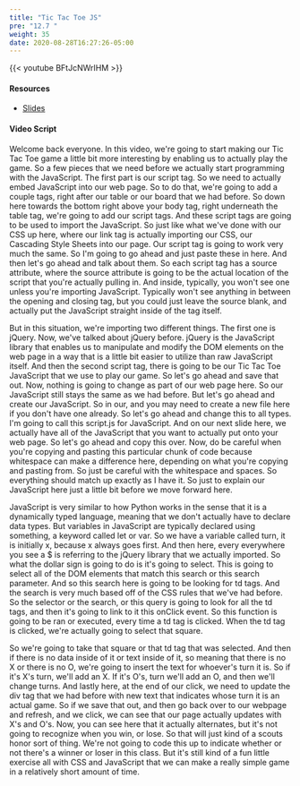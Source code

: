 ```yaml
---
title: "Tic Tac Toe JS"
pre: "12.7 "
weight: 35
date: 2020-08-28T16:27:26-05:00
---
```


{{< youtube BFtJcNWrIHM >}}

#### Resources
* [Slides](/1-cc110/13-webprog/slides/13-WebProgramming2.pdf)

#### Video Script

Welcome back everyone. In this video, we're going to start making our Tic Tac Toe game a little bit more interesting by enabling us to actually play the game. So a few pieces that we need before we actually start programming with the JavaScript. The first part is our script tag. So we need to actually embed JavaScript into our web page. So to do that, we're going to add a couple tags, right after our table or our board that we had before. So down here towards the bottom right above your body tag, right underneath the table tag, we're going to add our script tags. And these script tags are going to be used to import the JavaScript. So just like what we've done with our CSS up here, where our link tag is actually importing our CSS, our Cascading Style Sheets into our page. Our script tag is going to work very much the same. So I'm going to go ahead and just paste these in here. And then let's go ahead and talk about them. So each script tag has a source attribute, where the source attribute is going to be the actual location of the script that you're actually pulling in. And inside, typically, you won't see one unless you're importing JavaScript. Typically won't see anything in between the opening and closing tag, but you could just leave the source blank, and actually put the JavaScript straight inside of the tag itself. 

But in this situation, we're importing two different things. The first one is jQuery. Now, we've talked about jQuery before. jQuery is the JavaScript library that enables us to manipulate and modify the DOM elements on the web page in a way that is a little bit easier to utilize than raw JavaScript itself. And then the second script tag, there is going to be our Tic Tac Toe JavaScript that we use to play our game. So let's go ahead and save that out. Now, nothing is going to change as part of our web page here. So our JavaScript still stays the same as we had before. But let's go ahead and create our JavaScript. So in our, and you may need to create a new file here if you don't have one already. So let's go ahead and change this to all types. I'm going to call this script.js for JavaScript. And on our next slide here, we actually have all of the JavaScript that you want to actually put onto your web page. So let's go ahead and copy this over. Now, do be careful when you're copying and pasting this particular chunk of code because whitespace can make a difference here, depending on what you're copying and pasting from. So just be careful with the whitespace and spaces. So everything should match up exactly as I have it. So just to explain our JavaScript here just a little bit before we move forward here. 

JavaScript is very similar to how Python works in the sense that it is a dynamically typed language, meaning that we don't actually have to declare data types. But variables in JavaScript are typically declared using something, a keyword called let or var. So we have a variable called turn, it is initially x, because x always goes first. And then here, every everywhere you see a $ is referring to the jQuery library that we actually imported. So what the dollar sign is going to do is it's going to select. This is going to select all of the DOM elements that match this search or this search parameter. And so this search here is going to be looking for td tags. And the search is very much based off of the CSS rules that we've had before. So the selector or the search, or this query is going to look for all the td tags, and then it's going to link to it this onClick event. So this function is going to be ran or executed, every time a td tag is clicked. When the td tag is clicked, we're actually going to select that square. 

So we're going to take that square or that td tag that was selected. And then if there is no data inside of it or text inside of it, so meaning that there is no X or there is no O, we're going to insert the text for whoever's turn it is. So if it's X's turn, we'll add an X. If it's O's, turn we'll add an O, and then we'll change turns. And lastly here, at the end of our click, we need to update the div tag that we had before with new text that indicates whose turn it is an actual game. So if we save that out, and then go back over to our webpage and refresh, and we click, we can see that our page actually updates with X's and O's. Now, you can see here that it actually alternates, but it's not going to recognize when you win, or lose. So that will just kind of a scouts honor sort of thing. We're not going to code this up to indicate whether or not there's a winner or loser in this class. But it's still kind of a fun little exercise all with CSS and JavaScript that we can make a really simple game in a relatively short amount of time. 

